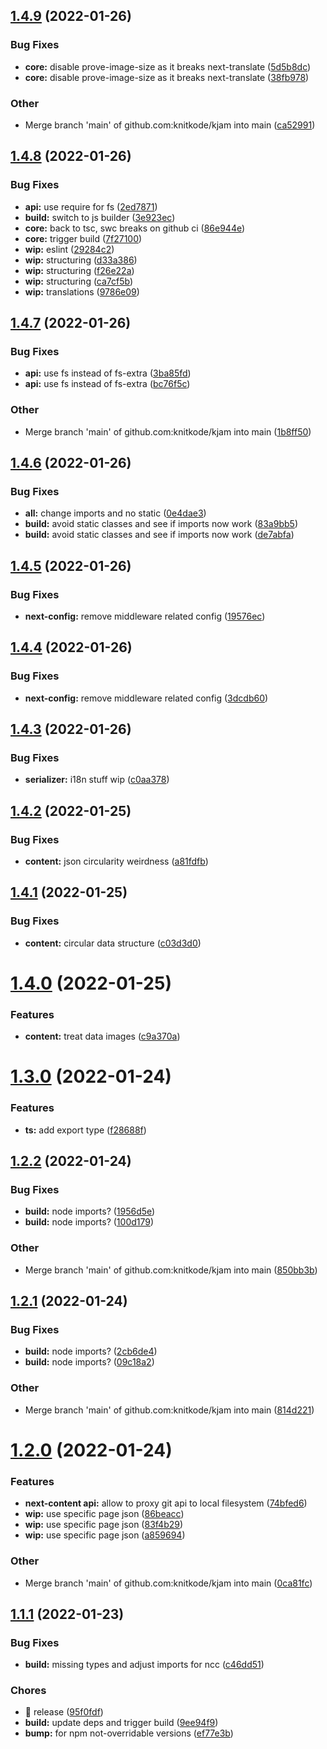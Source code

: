 ## [1.4.9](https://github.com/knitkode/kjam/compare/v1.4.8...v1.4.9) (2022-01-26)

### Bug Fixes

- **core:** disable prove-image-size as it breaks next-translate ([5d5b8dc](https://github.com/knitkode/kjam/commit/5d5b8dc4567856f11cdd61147a7cc4ec85addcc5))
- **core:** disable prove-image-size as it breaks next-translate ([38fb978](https://github.com/knitkode/kjam/commit/38fb978a67db0681f7adda6a53037fae219df3b2))

### Other

- Merge branch 'main' of github.com:knitkode/kjam into main ([ca52991](https://github.com/knitkode/kjam/commit/ca52991305e88574ade39db6e1b56c4205c40393))

## [1.4.8](https://github.com/knitkode/kjam/compare/v1.4.7...v1.4.8) (2022-01-26)

### Bug Fixes

- **api:** use require for fs ([2ed7871](https://github.com/knitkode/kjam/commit/2ed7871cb3ff6b1a2e58127b4b9482033181fb19))
- **build:** switch to js builder ([3e923ec](https://github.com/knitkode/kjam/commit/3e923ec4ca09496e800098e41b95d57a3f2707eb))
- **core:** back to tsc, swc breaks on github ci ([86e944e](https://github.com/knitkode/kjam/commit/86e944ea221581e4e31d76a4e559242411e6a9b4))
- **core:** trigger build ([7f27100](https://github.com/knitkode/kjam/commit/7f27100ef0b09f1ffe48893ff185232a37924000))
- **wip:** eslint ([29284c2](https://github.com/knitkode/kjam/commit/29284c27209a61afc41cf51e6fce793e9b3309e6))
- **wip:** structuring ([d33a386](https://github.com/knitkode/kjam/commit/d33a386404cbdaf52ec36c74f1703ca6edd1c7b8))
- **wip:** structuring ([f26e22a](https://github.com/knitkode/kjam/commit/f26e22a919b743c40dddc0afdac88df7984f7004))
- **wip:** structuring ([ca7cf5b](https://github.com/knitkode/kjam/commit/ca7cf5b22cf37a37f4823c207bd2cc18f04fb9c9))
- **wip:** translations ([9786e09](https://github.com/knitkode/kjam/commit/9786e091afa692422479eaca7e90515b81b7b26e))

## [1.4.7](https://github.com/knitkode/kjam/compare/v1.4.6...v1.4.7) (2022-01-26)

### Bug Fixes

- **api:** use fs instead of fs-extra ([3ba85fd](https://github.com/knitkode/kjam/commit/3ba85fd25a3a6eef0aa9ca1e7661775b048e6340))
- **api:** use fs instead of fs-extra ([bc76f5c](https://github.com/knitkode/kjam/commit/bc76f5c71f9a24d6604a84093b806aa355023f27))

### Other

- Merge branch 'main' of github.com:knitkode/kjam into main ([1b8ff50](https://github.com/knitkode/kjam/commit/1b8ff50940721a9a31bf026cb7c1abf1077c6046))

## [1.4.6](https://github.com/knitkode/kjam/compare/v1.4.5...v1.4.6) (2022-01-26)

### Bug Fixes

- **all:** change imports and no static ([0e4dae3](https://github.com/knitkode/kjam/commit/0e4dae3edde7b785cc8506d46bab564b098cc86f))
- **build:** avoid static classes and see if imports now work ([83a9bb5](https://github.com/knitkode/kjam/commit/83a9bb5efcf3252139e187cfb243ca015e523feb))
- **build:** avoid static classes and see if imports now work ([de7abfa](https://github.com/knitkode/kjam/commit/de7abfa7b6c9dd5a22612a61a961b48558e175fd))

## [1.4.5](https://github.com/knitkode/kjam/compare/v1.4.4...v1.4.5) (2022-01-26)

### Bug Fixes

- **next-config:** remove middleware related config ([19576ec](https://github.com/knitkode/kjam/commit/19576ec1383f91354e06d4c2d8be34df2394a1d0))

## [1.4.4](https://github.com/knitkode/kjam/compare/v1.4.3...v1.4.4) (2022-01-26)

### Bug Fixes

- **next-config:** remove middleware related config ([3dcdb60](https://github.com/knitkode/kjam/commit/3dcdb603711c6db48c56252244f391825d78b73f))

## [1.4.3](https://github.com/knitkode/kjam/compare/v1.4.2...v1.4.3) (2022-01-26)

### Bug Fixes

- **serializer:** i18n stuff wip ([c0aa378](https://github.com/knitkode/kjam/commit/c0aa3784d5f8a3b822aea29698f3ee864c9c7df6))

## [1.4.2](https://github.com/knitkode/kjam/compare/v1.4.1...v1.4.2) (2022-01-25)

### Bug Fixes

- **content:** json circularity weirdness ([a81fdfb](https://github.com/knitkode/kjam/commit/a81fdfbde3091f9e307e43fade0b35ac52e2b763))

## [1.4.1](https://github.com/knitkode/kjam/compare/v1.4.0...v1.4.1) (2022-01-25)

### Bug Fixes

- **content:** circular data structure ([c03d3d0](https://github.com/knitkode/kjam/commit/c03d3d07b7511d50218958aba7142096ba5c9ddd))

# [1.4.0](https://github.com/knitkode/kjam/compare/v1.3.0...v1.4.0) (2022-01-25)

### Features

- **content:** treat data images ([c9a370a](https://github.com/knitkode/kjam/commit/c9a370af989051bd8464b1e657d00101b8420a54))

# [1.3.0](https://github.com/knitkode/kjam/compare/v1.2.2...v1.3.0) (2022-01-24)

### Features

- **ts:** add export type ([f28688f](https://github.com/knitkode/kjam/commit/f28688fc4087df87dcd6b80e9c7db0424bbe8542))

## [1.2.2](https://github.com/knitkode/kjam/compare/v1.2.1...v1.2.2) (2022-01-24)

### Bug Fixes

- **build:** node imports? ([1956d5e](https://github.com/knitkode/kjam/commit/1956d5ebc0bb1ffcb99f358dd6d418209d77ae9c))
- **build:** node imports? ([100d179](https://github.com/knitkode/kjam/commit/100d179e9a10c35655cc35607e90372b93146716))

### Other

- Merge branch 'main' of github.com:knitkode/kjam into main ([850bb3b](https://github.com/knitkode/kjam/commit/850bb3b7b4e1b95074986f345456a2f40f5abff1))

## [1.2.1](https://github.com/knitkode/kjam/compare/v1.2.0...v1.2.1) (2022-01-24)

### Bug Fixes

- **build:** node imports? ([2cb6de4](https://github.com/knitkode/kjam/commit/2cb6de4b7519373e669beb096cdc7d21bed5c67b))
- **build:** node imports? ([09c18a2](https://github.com/knitkode/kjam/commit/09c18a270ca54fb9133d3160fc53ab5aade44bd1))

### Other

- Merge branch 'main' of github.com:knitkode/kjam into main ([814d221](https://github.com/knitkode/kjam/commit/814d221704c5b76b619cd082c65b3cb4ddaba58b))

# [1.2.0](https://github.com/knitkode/kjam/compare/v1.1.1...v1.2.0) (2022-01-24)

### Features

- **next-content api:** allow to proxy git api to local filesystem ([74bfed6](https://github.com/knitkode/kjam/commit/74bfed677c27d10fa09144e22eb0bb644c9fb5f1))
- **wip:** use specific page json ([86beacc](https://github.com/knitkode/kjam/commit/86beacc075c4b852f09fa6e5677bc80e536e4d61))
- **wip:** use specific page json ([83f4b29](https://github.com/knitkode/kjam/commit/83f4b293226824d382110a44da5bec48ca1c4014))
- **wip:** use specific page json ([a859694](https://github.com/knitkode/kjam/commit/a85969448bf94282b6decb0f3440ed6268bac080))

### Other

- Merge branch 'main' of github.com:knitkode/kjam into main ([0ca81fc](https://github.com/knitkode/kjam/commit/0ca81fc1ca63cc504af8f7162c30281fe131a863))

## [1.1.1](https://github.com/knitkode/kjam/compare/v1.1.0...v1.1.1) (2022-01-23)

### Bug Fixes

- **build:** missing types and adjust imports for ncc ([c46dd51](https://github.com/knitkode/kjam/commit/c46dd5187734539ac459a855bd2d3a21ac78ee45))

### Chores

- 🤖 release ([95f0fdf](https://github.com/knitkode/kjam/commit/95f0fdfdea660ac57aa4e847e5e59985c618a39b))
- **build:** update deps and trigger build ([9ee94f9](https://github.com/knitkode/kjam/commit/9ee94f9efde9442e9d8e4b5ac472235e7d12e552))
- **bump:** for npm not-overridable versions ([ef77e3b](https://github.com/knitkode/kjam/commit/ef77e3bf46cf26c78434fbf45eb044c93bd894ba))
